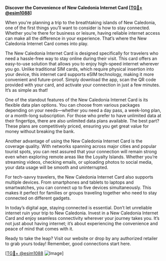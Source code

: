 **Discover the Convenience of New Caledonia Internet Card [[TG💪+ @esim1088](https://t.me/s/esim1088)]**

When you're planning a trip to the breathtaking islands of New Caledonia, one of the first things you’ll want to consider is how to stay connected. Whether you’re there for business or leisure, having reliable internet access can make all the difference in your experience. That’s where the New Caledonia Internet Card comes into play.

The New Caledonia Internet Card is designed specifically for travelers who need a hassle-free way to stay online during their visit. This card offers an easy-to-use solution that allows you to enjoy high-speed internet wherever you go. Unlike traditional SIM cards, which require physical insertion into your device, this internet card supports eSIM technology, making it more convenient and future-proof. Simply download the app, scan the QR code provided with your card, and activate your connection in just a few minutes. It’s as simple as that!

One of the standout features of the New Caledonia Internet Card is its flexible data plan options. You can choose from various packages depending on your needs—whether you need a day pass, a week-long plan, or a month-long subscription. For those who prefer to have unlimited data at their fingertips, there are also unlimited data plans available. The best part? These plans are competitively priced, ensuring you get great value for money without breaking the bank.

Another advantage of using the New Caledonia Internet Card is the coverage quality. With networks spanning across major cities and popular tourist spots, you can rest assured that your connection will remain strong even when exploring remote areas like the Loyalty Islands. Whether you’re streaming videos, checking emails, or uploading photos to social media, your data usage will be smooth and uninterrupted.

For tech-savvy travelers, the New Caledonia Internet Card also supports multiple devices. From smartphones and tablets to laptops and smartwatches, you can connect up to five devices simultaneously. This makes it perfect for families or groups traveling together who need to stay connected on different gadgets.

In today’s digital age, staying connected is essential. Don’t let unreliable internet ruin your trip to New Caledonia. Invest in a New Caledonia Internet Card and enjoy seamless connectivity wherever your journey takes you. It’s not just about having internet; it’s about experiencing the convenience and peace of mind that comes with it.

Ready to take the leap? Visit our website or drop by any authorized retailer to grab yours today! Remember, good connections start here.

[[TG💪+ @esim1088](https://t.me/s/esim1088) ![Image](https://i.postimg.cc/Y0z9fWf4/image.png)]